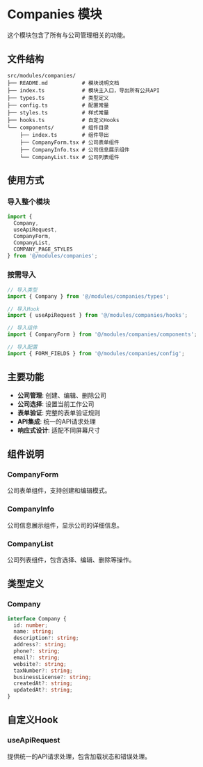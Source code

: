 # Companies 模块

这个模块包含了所有与公司管理相关的功能。

## 文件结构

```
src/modules/companies/
├── README.md           # 模块说明文档
├── index.ts            # 模块主入口，导出所有公共API
├── types.ts            # 类型定义
├── config.ts           # 配置常量
├── styles.ts           # 样式常量
├── hooks.ts            # 自定义Hooks
└── components/         # 组件目录
    ├── index.ts        # 组件导出
    ├── CompanyForm.tsx # 公司表单组件
    ├── CompanyInfo.tsx # 公司信息展示组件
    └── CompanyList.tsx # 公司列表组件
```

## 使用方式

### 导入整个模块
```typescript
import { 
  Company, 
  useApiRequest, 
  CompanyForm, 
  CompanyList, 
  COMPANY_PAGE_STYLES 
} from '@/modules/companies';
```

### 按需导入
```typescript
// 导入类型
import { Company } from '@/modules/companies/types';

// 导入Hook
import { useApiRequest } from '@/modules/companies/hooks';

// 导入组件
import { CompanyForm } from '@/modules/companies/components';

// 导入配置
import { FORM_FIELDS } from '@/modules/companies/config';
```

## 主要功能

- **公司管理**: 创建、编辑、删除公司
- **公司选择**: 设置当前工作公司
- **表单验证**: 完整的表单验证规则
- **API集成**: 统一的API请求处理
- **响应式设计**: 适配不同屏幕尺寸

## 组件说明

### CompanyForm
公司表单组件，支持创建和编辑模式。

### CompanyInfo
公司信息展示组件，显示公司的详细信息。

### CompanyList
公司列表组件，包含选择、编辑、删除等操作。

## 类型定义

### Company
```typescript
interface Company {
  id: number;
  name: string;
  description?: string;
  address?: string;
  phone?: string;
  email?: string;
  website?: string;
  taxNumber?: string;
  businessLicense?: string;
  createdAt?: string;
  updatedAt?: string;
}
```

## 自定义Hook

### useApiRequest
提供统一的API请求处理，包含加载状态和错误处理。 
